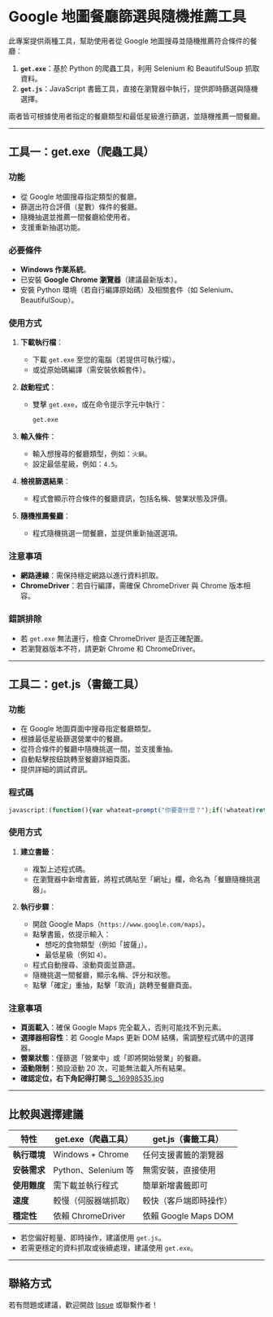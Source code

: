 # Google 地圖餐廳篩選與隨機推薦工具

此專案提供兩種工具，幫助使用者從 Google 地圖搜尋並隨機推薦符合條件的餐廳：
1. **`get.exe`**：基於 Python 的爬蟲工具，利用 Selenium 和 BeautifulSoup 抓取資料。
2. **`get.js`**：JavaScript 書籤工具，直接在瀏覽器中執行，提供即時篩選與隨機選擇。

兩者皆可根據使用者指定的餐廳類型和最低星級進行篩選，並隨機推薦一間餐廳。

---

## 工具一：get.exe（爬蟲工具）

### 功能
- 從 Google 地圖搜尋指定類型的餐廳。
- 篩選出符合評價（星數）條件的餐廳。
- 隨機抽選並推薦一間餐廳給使用者。
- 支援重新抽選功能。

### 必要條件
- **Windows 作業系統**。
- 已安裝 **Google Chrome 瀏覽器**（建議最新版本）。
- 安裝 Python 環境（若自行編譯原始碼）及相關套件（如 Selenium、BeautifulSoup）。

### 使用方式
1. **下載執行檔**：
   - 下載 `get.exe` 至您的電腦（若提供可執行檔）。
   - 或從原始碼編譯（需安裝依賴套件）。

2. **啟動程式**：
   - 雙擊 `get.exe`，或在命令提示字元中執行：
     ```bash
     get.exe
     ```

3. **輸入條件**：
   - 輸入想搜尋的餐廳類型，例如：`火鍋`。
   - 設定最低星級，例如：`4.5`。

4. **檢視篩選結果**：
   - 程式會顯示符合條件的餐廳資訊，包括名稱、營業狀態及評價。

5. **隨機推薦餐廳**：
   - 程式隨機挑選一間餐廳，並提供重新抽選選項。

### 注意事項
- **網路連線**：需保持穩定網路以進行資料抓取。
- **ChromeDriver**：若自行編譯，需確保 ChromeDriver 與 Chrome 版本相容。

### 錯誤排除
- 若 `get.exe` 無法運行，檢查 ChromeDriver 是否正確配置。
- 若瀏覽器版本不符，請更新 Chrome 和 ChromeDriver。

---

## 工具二：get.js（書籤工具）

### 功能
- 在 Google 地圖頁面中搜尋指定餐廳類型。
- 根據最低星級篩選營業中的餐廳。
- 從符合條件的餐廳中隨機挑選一間，並支援重抽。
- 自動點擊按鈕跳轉至餐廳詳細頁面。
- 提供詳細的調試資訊。

### 程式碼
```javascript
javascript:(function(){var whateat=prompt("你要查什麼？");if(!whateat)return alert("請輸入有效的搜尋內容！");var whatstar=parseFloat(prompt("你要幾星以上的(請寫數字)？"))||0;if(isNaN(whatstar)||whatstar<0||whatstar>5)return alert("請輸入有效的星級（0-5）！");if(!window.location.href.includes("google.com/maps")){window.location.href="https://www.google.com/maps";alert("請等待頁面加載後再次運行此書籤！");return}var searchButton=document.querySelector(".JdG3E");if(searchButton){searchButton.click();setTimeout(function(){var searchBox=document.getElementById("ml-searchboxinput");if(!searchBox){alert("搜尋框未載入，請稍後重試！");return}searchBox.value=whateat;searchBox.dispatchEvent(new Event("input"));searchBox.dispatchEvent(new KeyboardEvent("keydown",{key:"Enter",code:"Enter",keyCode:13}));setTimeout(function(){var scrollableDiv=document.querySelector("div.m6QErb.DxyBCb.kA9KIf.dS8AEf.XiKgde");if(!scrollableDiv){alert("找不到滾動容器！請確認頁面已加載。");return}var maxScrolls=20;var scrollPauseTime=500;var scrollCount=0;function scrollNext(){if(scrollCount<maxScrolls){scrollableDiv.scrollTop=scrollableDiv.scrollHeight;scrollCount++;setTimeout(scrollNext,scrollPauseTime)}else{processResults()}}function processResults(){var results=[];var items=document.querySelectorAll(".Nv2PK.THOPZb");if(items.length===0){alert("找不到店家元素！請確認搜尋結果已加載並滾動頁面。");return}var debugInfo="調試資訊：\n";items.forEach(function(item){var nameElem=item.querySelector(".hfpxzc");var starElem=item.querySelector(".MW4etd");var statusElems=item.querySelectorAll(".W4Efsd .W4Efsd span span span");var button=item.querySelector("button[aria-label]");var name=nameElem?nameElem.getAttribute("aria-label")||"無名稱":"無名稱";var star=starElem?parseFloat(starElem.textContent.trim())||0:0;var status="N/A";if(statusElems.length>0){statusElems.forEach(function(statusEl){var statusText=statusEl.textContent.trim();if(["營業中","即將打烊","已打烊","暫時關閉","即將開始營業"].some(s=>statusText.includes(s))){status=statusText}});};debugInfo+=name+": 評分="+star+", 狀態="+status+", 按鈕="+(button?"存在":"不存在")+"\n";if((["營業中","即將開始營業"].some(s=>status.includes(s)))&&star>whatstar&&button){results.push({name:name,star:star,status:status,button:button})}});if(results.length===0){alert("找不到符合條件的餐廳！找到 "+items.length+" 個元素，但無符合條件者。\n\n"+debugInfo);return}var chosen=null;do{chosen=results[Math.floor(Math.random()*results.length)];alert("抽中：\n"+chosen.name+"\n評分："+chosen.star+"⭐\n狀態："+chosen.status+"\n\n點擊‘確定’重抽，‘取消’跳轉");}while(confirm("要重抽嗎？"));if(chosen.button){chosen.button.click();alert("已點擊按鈕："+chosen.name+"，正在跳轉...")}else{alert("按鈕不可用："+chosen.name+"！請確認頁面狀態。")}}scrollNext()},5000)},1000)}else{setTimeout(function(){var scrollableDiv=document.querySelector("div.m6QErb.DxyBCb.kA9KIf.dS8AEf.XiKgde");if(!scrollableDiv){alert("找不到滾動容器！請確認頁面已加載。");return}var maxScrolls=20;var scrollPauseTime=500;var scrollCount=0;function scrollNext(){if(scrollCount<maxScrolls){scrollableDiv.scrollTop=scrollableDiv.scrollHeight;scrollCount++;setTimeout(scrollNext,scrollPauseTime)}else{processResults()}}function processResults(){var results=[];var items=document.querySelectorAll(".Nv2PK.THOPZb");if(items.length===0){alert("找不到店家元素！請確認已在結果頁並滾動加載。");return}var debugInfo="調試資訊：\n";items.forEach(function(item){var nameElem=item.querySelector(".hfpxzc");var starElem=item.querySelector(".MW4etd");var statusElems=item.querySelectorAll(".W4Efsd .W4Efsd span span span");var button=item.querySelector("button[aria-label]");var name=nameElem?nameElem.getAttribute("aria-label")||"無名稱":"無名稱";var star=starElem?parseFloat(starElem.textContent.trim())||0:0;var status="N/A";if(statusElems.length>0){statusElems.forEach(function(statusEl){var statusText=statusEl.textContent.trim();if(["營業中","即將打烊","已打烊","暫時關閉","即將開始營業"].some(s=>statusText.includes(s))){status=statusText}});};debugInfo+=name+": 評分="+star+", 狀態="+status+", 按鈕="+(button?"存在":"不存在")+"\n";if((["營業中","即將開始營業"].some(s=>status.includes(s)))&&star>whatstar&&button){results.push({name:name,star:star,status:status,button:button})}});if(results.length===0){alert("找不到符合條件的餐廳！找到 "+items.length+" 個元素，但無符合條件者。\n\n"+debugInfo);return}var chosen=null;do{chosen=results[Math.floor(Math.random()*results.length)];alert("抽中：\n"+chosen.name+"\n評分："+chosen.star+"⭐\n狀態："+chosen.status+"\n\n點擊‘確定’重抽，‘取消’跳轉");}while(confirm("要重抽嗎？"));if(chosen.button){chosen.button.click();alert("已點擊按鈕："+chosen.name+"，正在跳轉...")}else{alert("按鈕不可用："+chosen.name+"！請確認頁面狀態。")}}scrollNext()},2000)}})();
```

### 使用方式
1. **建立書籤**：
   - 複製上述程式碼。
   - 在瀏覽器中新增書籤，將程式碼貼至「網址」欄，命名為「餐廳隨機挑選器」。

2. **執行步驟**：
   - 開啟 Google Maps（`https://www.google.com/maps`）。
   - 點擊書籤，依提示輸入：
     - 想吃的食物類型（例如「披薩」）。
     - 最低星級（例如 `4`）。
   - 程式自動搜尋、滾動頁面並篩選。
   - 隨機挑選一間餐廳，顯示名稱、評分和狀態。
   - 點擊「確定」重抽，點擊「取消」跳轉至餐廳頁面。

### 注意事項
- **頁面載入**：確保 Google Maps 完全載入，否則可能找不到元素。
- **選擇器相容性**：若 Google Maps 更新 DOM 結構，需調整程式碼中的選擇器。
- **營業狀態**：僅篩選「營業中」或「即將開始營業」的餐廳。
- **滾動限制**：預設滾動 20 次，可能無法載入所有結果。
- **確認定位，右下角記得打開**:[S__16998535.jpg](https://github.com/xixa3333/Food_Lottery/blob/master/S__16998535.jpg)

---

## 比較與選擇建議
| 特性                | get.exe（爬蟲工具）         | get.js（書籤工具）         |
|---------------------|-----------------------------|----------------------------|
| **執行環境**        | Windows + Chrome           | 任何支援書籤的瀏覽器      |
| **安裝需求**        | Python、Selenium 等        | 無需安裝，直接使用         |
| **使用難度**        | 需下載並執行程式           | 簡單新增書籤即可           |
| **速度**            | 較慢（伺服器端抓取）       | 較快（客戶端即時操作）     |
| **穩定性**          | 依賴 ChromeDriver         | 依賴 Google Maps DOM      |

- 若您偏好輕量、即時操作，建議使用 `get.js`。
- 若需更穩定的資料抓取或後續處理，建議使用 `get.exe`。

---

## 聯絡方式
若有問題或建議，歡迎開啟 [Issue](https://github.com/yourusername/yourrepo/issues) 或聯繫作者！
